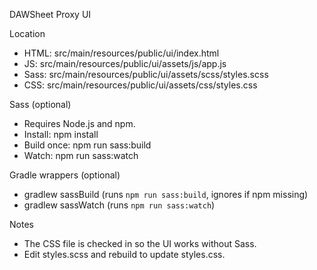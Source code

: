 DAWSheet Proxy UI

Location

- HTML: src/main/resources/public/ui/index.html
- JS: src/main/resources/public/ui/assets/js/app.js
- Sass: src/main/resources/public/ui/assets/scss/styles.scss
- CSS: src/main/resources/public/ui/assets/css/styles.css

Sass (optional)

- Requires Node.js and npm.
- Install: npm install
- Build once: npm run sass:build
- Watch: npm run sass:watch

Gradle wrappers (optional)

- gradlew sassBuild (runs `npm run sass:build`, ignores if npm missing)
- gradlew sassWatch (runs `npm run sass:watch`)

Notes

- The CSS file is checked in so the UI works without Sass.
- Edit styles.scss and rebuild to update styles.css.
